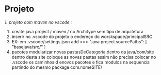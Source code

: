 # Projeto

*1. projeto com maven no vscode :*
  1. create java project / maven / no Architype sem tipo de arquitetura
  2. inserir no .vscode do projeto o endereço do worskspace/principalSRC
  3. EX: em .vscode/settings.json add >>> "java.project.sourcePaths": [ "basejava/src/" ]
  4. pacotes modularizar novas pastasDeCategoria dentro da java/com/site dentro desta site coloque as novas pastas assim não precisa colocar no .vscode os caminhos d enovos pacotes e fica modulos na sequencia partindo do mesmo package com.nomeSITE/ <novaCATEGORIA>

